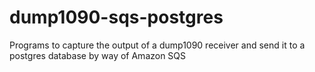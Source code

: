 # dump1090-sqs-postgres
Programs to capture the output of a dump1090 receiver and send it to a postgres database by way of Amazon SQS
